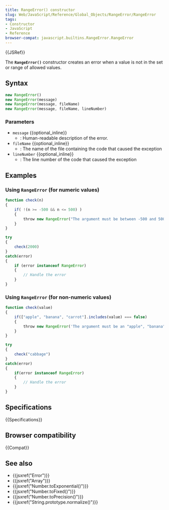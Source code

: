 ```yaml
---
title: RangeError() constructor
slug: Web/JavaScript/Reference/Global_Objects/RangeError/RangeError
tags:
- Constructor
- JavaScript
- Reference
browser-compat: javascript.builtins.RangeError.RangeError
---
```

{{JSRef}}

The **`RangeError()`** constructor creates an error when a value is not in the
set or range of allowed values.

## Syntax

```js
new RangeError()
new RangeError(message)
new RangeError(message, fileName)
new RangeError(message, fileName, lineNumber)
```

### Parameters

*   `message` {{optional_inline}}
    *   : Human-readable description of the error.
*   `fileName` {{optional_inline}}
    *   : The name of the file containing the code that caused the exception
*   `lineNumber` {{optional_inline}}
    *   : The line number of the code that caused the exception

## Examples

### Using `RangeError` (for numeric values)

```js
function check(n)
{
    if( !(n >= -500 && n <= 500) )
    {
        throw new RangeError("The argument must be between -500 and 500.")
    }
}

try
{
    check(2000)
}
catch(error)
{
    if (error instanceof RangeError)
    {
        // Handle the error
    }
}
```

### Using `RangeError` (for non-numeric values)

```js
function check(value)
{
    if(["apple", "banana", "carrot"].includes(value) === false)
    {
        throw new RangeError('The argument must be an "apple", "banana", or "carrot".')
    }
}

try
{
    check("cabbage")
}
catch(error)
{
    if(error instanceof RangeError)
    {
        // Handle the error
    }
}
```

## Specifications

{{Specifications}}

## Browser compatibility

{{Compat}}

## See also

*   {{jsxref("Error")}}
*   {{jsxref("Array")}}
*   {{jsxref("Number.toExponential()")}}
*   {{jsxref("Number.toFixed()")}}
*   {{jsxref("Number.toPrecision()")}}
*   {{jsxref("String.prototype.normalize()")}}
